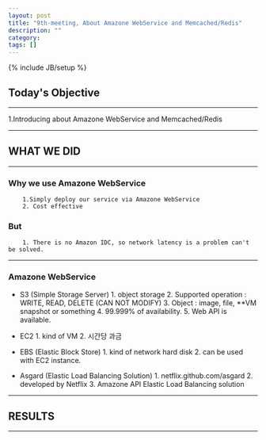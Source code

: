 ```yaml
---
layout: post
title: "9th-meeting, About Amazone WebService and Memcached/Redis"
description: ""
category: 
tags: []
---
```

{% include JB/setup %}

## Today's Objective
---
1.Introducing about Amazone WebService and Memcached/Redis

---
## WHAT WE DID
---
### Why we use Amazone WebService
        1.Simply deploy our service via Amazone WebService
        2. Cost effective

### But
        1. There is no Amazon IDC, so network latency is a problem can't be solved.
---

### Amazone WebService
- S3 (Simple Storage Server)
        1. object storage
        2. Supported operation : WRITE, READ, DELETE (CAN NOT MODIFY)
        3. Object : image, file, **VM snapshot or something
        4. 99.999% of availability.
        5. Web API is available.

- EC2
        1. kind of VM
        2. 시간당 과금


- EBS (Elastic Block Store)
        1. kind of network hard disk
        2. can be used with EC2 instance.


- Asgard (Elastic Load Balancing Solution)
        1. netflix.github.com/asgard
        2. developed by Netflix
        3. Amazone API Elastic Load Balancing solution


---
## RESULTS
---


